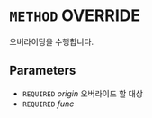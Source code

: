 # `METHOD` OVERRIDE
오버라이딩을 수행합니다.

## Parameters
* `REQUIRED` *origin* 오버라이드 할 대상
* `REQUIRED` *func*
